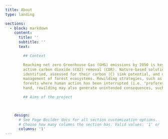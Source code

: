 ```yaml
---
title: About
type: landing

sections:
  - block: markdown
    content:
      title: ''
      subtitle: ''
      text:

        ## Context

        Reaching net zero Greenhouse Gas (GHG) emissions by 2050 is key to limit global warming to 1.5°C, and requires in all scenarios
        active carbon dioxide (CO2) removal (CDR). Nature-based solutions (NBS) offer low-cost options for CDR, which need to be better
        identified, assessed for their carbon (C) sink potential, and upscaled. NBS include increased protection, restoration, and improved
        management of forest ecosystems. Rewilding strategies, such as natural reforestation on marginal lands or renaturalization of
        forests where human action has been interrupted (i.e. "proforestation"), also offer opportunities to increase C sinks. On the other
        hand, rewilding may also generate unintended consequences, such as increased fire hazard and loss of C through wildfire emissions.

        ## Aims of the project


    
    design:
      # See Page Builder docs for all section customization options.
      # Choose how many columns the section has. Valid values: '1' or '2'.
      columns: '1'
---
```


